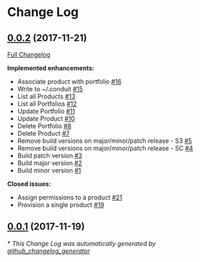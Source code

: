 # Change Log

## [0.0.2](https://github.com/concon121/aws-conduit/tree/0.0.2) (2017-11-21)
[Full Changelog](https://github.com/concon121/aws-conduit/compare/0.0.1...0.0.2)

**Implemented enhancements:**

- Associate product with portfolio [\#16](https://github.com/concon121/aws-conduit/issues/16)
- Write to ~/.conduit [\#15](https://github.com/concon121/aws-conduit/issues/15)
- List all Products [\#13](https://github.com/concon121/aws-conduit/issues/13)
- List all Portfolios [\#12](https://github.com/concon121/aws-conduit/issues/12)
- Update Portfolio [\#11](https://github.com/concon121/aws-conduit/issues/11)
- Update Product [\#10](https://github.com/concon121/aws-conduit/issues/10)
- Delete Portfolio [\#8](https://github.com/concon121/aws-conduit/issues/8)
- Delete Product [\#7](https://github.com/concon121/aws-conduit/issues/7)
- Remove build versions on major/minor/patch release - S3 [\#5](https://github.com/concon121/aws-conduit/issues/5)
- Remove build versions on major/minor/patch release - SC [\#4](https://github.com/concon121/aws-conduit/issues/4)
- Build patch version [\#3](https://github.com/concon121/aws-conduit/issues/3)
- Build major version [\#2](https://github.com/concon121/aws-conduit/issues/2)
- Build minor version [\#1](https://github.com/concon121/aws-conduit/issues/1)

**Closed issues:**

- Assign permissions to a product  [\#21](https://github.com/concon121/aws-conduit/issues/21)
- Provision a single product [\#19](https://github.com/concon121/aws-conduit/issues/19)

## [0.0.1](https://github.com/concon121/aws-conduit/tree/0.0.1) (2017-11-19)


\* *This Change Log was automatically generated by [github_changelog_generator](https://github.com/skywinder/Github-Changelog-Generator)*